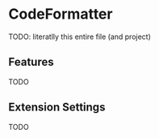 # CodeFormatter

TODO: literatlly this entire file (and project)

## Features

TODO

## Extension Settings

TODO
